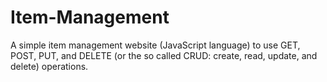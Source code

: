 # Item-Management

A simple item management website (JavaScript language) to use GET, POST, PUT, and DELETE (or the so called CRUD: create, read, update, and delete) operations.
